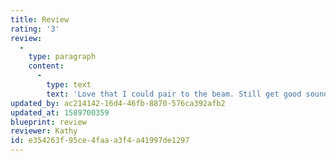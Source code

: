 ```yaml
---
title: Review
rating: '3'
review:
  -
    type: paragraph
    content:
      -
        type: text
        text: 'Love that I could pair to the beam. Still get good sound and I can hear the tv show from another room even if I can''t see it. Haven''t yet tried all the great things it can do.'
updated_by: ac214142-16d4-46fb-8870-576ca392afb2
updated_at: 1589700359
blueprint: review
reviewer: Kathy
id: e354263f-95ce-4faa-a3f4-a41997de1297
---
```

